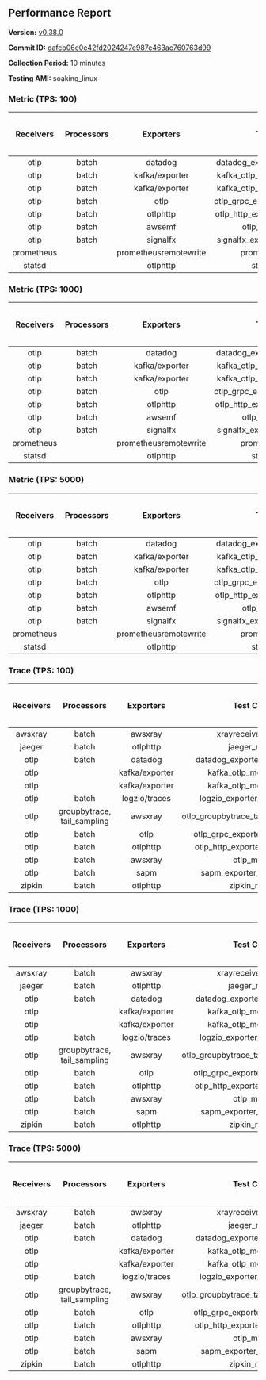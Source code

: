## Performance Report

**Version:** [v0.38.0](https://github.com/aws-observability/aws-otel-collector/releases/tag/v0.38.0)

**Commit ID:** [dafcb06e0e42fd2024247e987e463ac760763d99](https://github.com/aws-observability/aws-otel-collector/commit/dafcb06e0e42fd2024247e987e463ac760763d99)

**Collection Period:** 10 minutes

**Testing AMI:** soaking_linux


### Metric (TPS: 100)
| Receivers | Processors | Exporters | Test Case | Data Type | Instance Type | Avg CPU Usage (Percent) | Avg Memory Usage (Megabytes) | Max CPU Usage (Percent) | Max Memory Usage (Megabytes) |
|:---------:|:----------:|:---------:|:---------:|:---------:|:-------------:|:-----------------------:|:----------------------------:|:-----------------------:|:----------------------------:|
| otlp | batch | datadog | datadog_exporter_metric_mock | otlp | m5.2xlarge | 0.47 | 96.83 | 0.60 | 98.10 |
| otlp | batch | kafka/exporter | kafka_otlp_metric_mock_2_8_1 | otlp | m5.2xlarge | 2.27 | 101.25 | 2.50 | 102.32 |
| otlp | batch | kafka/exporter | kafka_otlp_metric_mock_3_2_0 | otlp | m5.2xlarge | 0.18 | 94.12 | 0.30 | 95.08 |
| otlp | batch | otlp | otlp_grpc_exporter_metric_mock | otlp | m5.2xlarge | 0.17 | 88.68 | 0.30 | 90.85 |
| otlp | batch | otlphttp | otlp_http_exporter_metric_mock | otlp | m5.2xlarge | 0.20 | 97.34 | 0.30 | 99.05 |
| otlp | batch | awsemf | otlp_metric_mock | otlp | m5.2xlarge | 0.38 | 91.98 | 0.50 | 93.11 |
| otlp | batch | signalfx | signalfx_exporter_metric_mock | otlp | m5.2xlarge | 0.24 | 97.89 | 0.40 | 99.54 |
| prometheus |  | prometheusremotewrite | prometheus_mock | prometheus | m5.2xlarge | 0.08 | 93.28 | 0.20 | 94.47 |
| statsd |  | otlphttp | statsd_mock | statsd | m5.2xlarge | 0.01 | 77.35 | 0.10 | 78.72 |

### Metric (TPS: 1000)
| Receivers | Processors | Exporters | Test Case | Data Type | Instance Type | Avg CPU Usage (Percent) | Avg Memory Usage (Megabytes) | Max CPU Usage (Percent) | Max Memory Usage (Megabytes) |
|:---------:|:----------:|:---------:|:---------:|:---------:|:-------------:|:-----------------------:|:----------------------------:|:-----------------------:|:----------------------------:|
| otlp | batch | datadog | datadog_exporter_metric_mock | otlp | m5.2xlarge | 2.18 | 100.32 | 2.30 | 101.43 |
| otlp | batch | kafka/exporter | kafka_otlp_metric_mock_2_8_1 | otlp | m5.2xlarge | 0.50 | 96.63 | 0.70 | 97.80 |
| otlp | batch | kafka/exporter | kafka_otlp_metric_mock_3_2_0 | otlp | m5.2xlarge | 0.49 | 97.21 | 0.70 | 97.85 |
| otlp | batch | otlp | otlp_grpc_exporter_metric_mock | otlp | m5.2xlarge | 0.45 | 92.15 | 0.60 | 104.85 |
| otlp | batch | otlphttp | otlp_http_exporter_metric_mock | otlp | m5.2xlarge | 0.56 | 100.58 | 0.70 | 104.00 |
| otlp | batch | awsemf | otlp_metric_mock | otlp | m5.2xlarge | 1.73 | 94.21 | 1.90 | 95.13 |
| otlp | batch | signalfx | signalfx_exporter_metric_mock | otlp | m5.2xlarge | 0.84 | 98.89 | 1.00 | 101.09 |
| prometheus |  | prometheusremotewrite | prometheus_mock | prometheus | m5.2xlarge | 0.77 | 115.26 | 1.40 | 125.04 |
| statsd |  | otlphttp | statsd_mock | statsd | m5.2xlarge | 0.01 | 78.21 | 0.10 | 79.40 |

### Metric (TPS: 5000)
| Receivers | Processors | Exporters | Test Case | Data Type | Instance Type | Avg CPU Usage (Percent) | Avg Memory Usage (Megabytes) | Max CPU Usage (Percent) | Max Memory Usage (Megabytes) |
|:---------:|:----------:|:---------:|:---------:|:---------:|:-------------:|:-----------------------:|:----------------------------:|:-----------------------:|:----------------------------:|
| otlp | batch | datadog | datadog_exporter_metric_mock | otlp | m5.2xlarge | 10.43 | 116.85 | 11.00 | 122.75 |
| otlp | batch | kafka/exporter | kafka_otlp_metric_mock_2_8_1 | otlp | m5.2xlarge | 10.65 | 113.45 | 11.00 | 116.86 |
| otlp | batch | kafka/exporter | kafka_otlp_metric_mock_3_2_0 | otlp | m5.2xlarge | 12.94 | 113.93 | 13.60 | 117.64 |
| otlp | batch | otlp | otlp_grpc_exporter_metric_mock | otlp | m5.2xlarge | 1.54 | 104.39 | 2.90 | 239.59 |
| otlp | batch | otlphttp | otlp_http_exporter_metric_mock | otlp | m5.2xlarge | 2.01 | 101.24 | 2.30 | 104.19 |
| otlp | batch | awsemf | otlp_metric_mock | otlp | m5.2xlarge | 8.55 | 107.62 | 8.90 | 109.74 |
| otlp | batch | signalfx | signalfx_exporter_metric_mock | otlp | m5.2xlarge | 3.83 | 101.53 | 4.20 | 105.50 |
| prometheus |  | prometheusremotewrite | prometheus_mock | prometheus | m5.2xlarge | 4.72 | 230.42 | 7.90 | 260.26 |
| statsd |  | otlphttp | statsd_mock | statsd | m5.2xlarge | 0.01 | 76.52 | 0.10 | 77.38 |

### Trace (TPS: 100)
| Receivers | Processors | Exporters | Test Case | Data Type | Instance Type | Avg CPU Usage (Percent) | Avg Memory Usage (Megabytes) | Max CPU Usage (Percent) | Max Memory Usage (Megabytes) |
|:---------:|:----------:|:---------:|:---------:|:---------:|:-------------:|:-----------------------:|:----------------------------:|:-----------------------:|:----------------------------:|
| awsxray | batch | awsxray | xrayreceiver_mock | xray | m5.2xlarge | 4.38 | 91.18 | 4.90 | 92.10 |
| jaeger | batch | otlphttp | jaeger_mock | jaeger | m5.2xlarge | 0.04 | 78.57 | 0.10 | 79.75 |
| otlp | batch | datadog | datadog_exporter_trace_mock | otlp | m5.2xlarge | 0.05 | 79.99 | 0.20 | 80.71 |
| otlp |  | kafka/exporter | kafka_otlp_mock_2_8_1 | otlp | m5.2xlarge | 0.18 | 84.29 | 0.30 | 84.46 |
| otlp |  | kafka/exporter | kafka_otlp_mock_3_2_0 | otlp | m5.2xlarge | 0.06 | 82.89 | 0.20 | 84.81 |
| otlp | batch | logzio/traces | logzio_exporter_trace_mock | otlp | m5.2xlarge | 0.04 | 77.66 | 0.10 | 79.14 |
| otlp | groupbytrace, tail_sampling | awsxray | otlp_groupbytrace_tailsampling_mock | otlp | m5.2xlarge | 0.03 | 78.65 | 0.20 | 78.87 |
| otlp | batch | otlp | otlp_grpc_exporter_trace_mock | otlp | m5.2xlarge | 0.04 | 80.42 | 0.20 | 81.33 |
| otlp | batch | otlphttp | otlp_http_exporter_trace_mock | otlp | m5.2xlarge | 0.03 | 76.46 | 0.20 | 77.45 |
| otlp | batch | awsxray | otlp_mock | otlp | m5.2xlarge | 0.04 | 77.50 | 0.20 | 78.70 |
| otlp | batch | sapm | sapm_exporter_trace_mock | otlp | m5.2xlarge | 0.04 | 77.28 | 0.20 | 77.75 |
| zipkin | batch | otlphttp | zipkin_mock | zipkin | m5.2xlarge | 0.04 | 77.06 | 0.20 | 77.41 |

### Trace (TPS: 1000)
| Receivers | Processors | Exporters | Test Case | Data Type | Instance Type | Avg CPU Usage (Percent) | Avg Memory Usage (Megabytes) | Max CPU Usage (Percent) | Max Memory Usage (Megabytes) |
|:---------:|:----------:|:---------:|:---------:|:---------:|:-------------:|:-----------------------:|:----------------------------:|:-----------------------:|:----------------------------:|
| awsxray | batch | awsxray | xrayreceiver_mock | xray | m5.2xlarge | 18.94 | 95.52 | 19.70 | 97.12 |
| jaeger | batch | otlphttp | jaeger_mock | jaeger | m5.2xlarge | 0.03 | 77.44 | 0.20 | 78.54 |
| otlp | batch | datadog | datadog_exporter_trace_mock | otlp | m5.2xlarge | 0.04 | 79.98 | 0.20 | 81.32 |
| otlp |  | kafka/exporter | kafka_otlp_mock_2_8_1 | otlp | m5.2xlarge | 0.06 | 81.36 | 0.20 | 82.87 |
| otlp |  | kafka/exporter | kafka_otlp_mock_3_2_0 | otlp | m5.2xlarge | 0.06 | 81.91 | 0.20 | 83.07 |
| otlp | batch | logzio/traces | logzio_exporter_trace_mock | otlp | m5.2xlarge | 0.04 | 77.53 | 0.20 | 78.54 |
| otlp | groupbytrace, tail_sampling | awsxray | otlp_groupbytrace_tailsampling_mock | otlp | m5.2xlarge | 0.04 | 78.15 | 0.20 | 78.95 |
| otlp | batch | otlp | otlp_grpc_exporter_trace_mock | otlp | m5.2xlarge | 0.03 | 78.32 | 0.20 | 79.13 |
| otlp | batch | otlphttp | otlp_http_exporter_trace_mock | otlp | m5.2xlarge | 0.04 | 78.19 | 0.20 | 79.61 |
| otlp | batch | awsxray | otlp_mock | otlp | m5.2xlarge | 0.04 | 77.07 | 0.20 | 78.12 |
| otlp | batch | sapm | sapm_exporter_trace_mock | otlp | m5.2xlarge | 0.04 | 77.77 | 0.10 | 78.93 |
| zipkin | batch | otlphttp | zipkin_mock | zipkin | m5.2xlarge | 0.03 | 77.68 | 0.20 | 78.69 |

### Trace (TPS: 5000)
| Receivers | Processors | Exporters | Test Case | Data Type | Instance Type | Avg CPU Usage (Percent) | Avg Memory Usage (Megabytes) | Max CPU Usage (Percent) | Max Memory Usage (Megabytes) |
|:---------:|:----------:|:---------:|:---------:|:---------:|:-------------:|:-----------------------:|:----------------------------:|:-----------------------:|:----------------------------:|
| awsxray | batch | awsxray | xrayreceiver_mock | xray | m5.2xlarge | 25.81 | 109.19 | 28.60 | 112.94 |
| jaeger | batch | otlphttp | jaeger_mock | jaeger | m5.2xlarge | 0.05 | 77.65 | 0.20 | 78.83 |
| otlp | batch | datadog | datadog_exporter_trace_mock | otlp | m5.2xlarge | 0.05 | 80.35 | 0.20 | 81.59 |
| otlp |  | kafka/exporter | kafka_otlp_mock_2_8_1 | otlp | m5.2xlarge | 0.05 | 82.60 | 0.20 | 83.72 |
| otlp |  | kafka/exporter | kafka_otlp_mock_3_2_0 | otlp | m5.2xlarge | 0.18 | 84.51 | 0.30 | 85.29 |
| otlp | batch | logzio/traces | logzio_exporter_trace_mock | otlp | m5.2xlarge | 0.04 | 77.66 | 0.10 | 78.02 |
| otlp | groupbytrace, tail_sampling | awsxray | otlp_groupbytrace_tailsampling_mock | otlp | m5.2xlarge | 0.03 | 78.56 | 0.10 | 79.47 |
| otlp | batch | otlp | otlp_grpc_exporter_trace_mock | otlp | m5.2xlarge | 0.03 | 79.47 | 0.10 | 80.30 |
| otlp | batch | otlphttp | otlp_http_exporter_trace_mock | otlp | m5.2xlarge | 0.04 | 78.64 | 0.20 | 79.51 |
| otlp | batch | awsxray | otlp_mock | otlp | m5.2xlarge | 0.04 | 77.37 | 0.20 | 78.76 |
| otlp | batch | sapm | sapm_exporter_trace_mock | otlp | m5.2xlarge | 0.04 | 77.56 | 0.20 | 78.70 |
| zipkin | batch | otlphttp | zipkin_mock | zipkin | m5.2xlarge | 0.03 | 76.76 | 0.20 | 77.75 |
